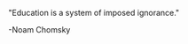 
"Education is a system of imposed ignorance."

-Noam Chomsky
<!---
thedrunkfishh/thedrunkfishh is a ✨ special ✨ repository because its `README.md` (this file) appears on your GitHub profile.
You can click the Preview link to take a look at your changes.
--->
